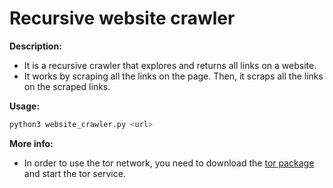 # Recursive website crawler

**Description:**
* It is a recursive crawler that explores and returns all links on a website.
* It works by scraping all the links on the page. Then, it scraps all the links on the scraped links.

**Usage:**
```bash
python3 website_crawler.py <url>
```

**More info:**
* In order to use the tor network, you need to download the [tor package](https://www.torproject.org/dist/torbrowser/11.0.9/tor-win32-0.4.6.10.zip) and start the tor service.